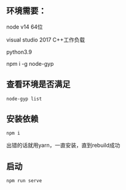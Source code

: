 ## 环境需要：
node v14 64位

visual studio 2017 C++工作负载

python3.9

npm i -g node-gyp

## 查看环境是否满足
```
node-gyp list
```

## 安装依赖
```
npm i
```
出错的话就用yarn，一直安装，直到rebuild成功

## 启动
```
npm run serve
```
